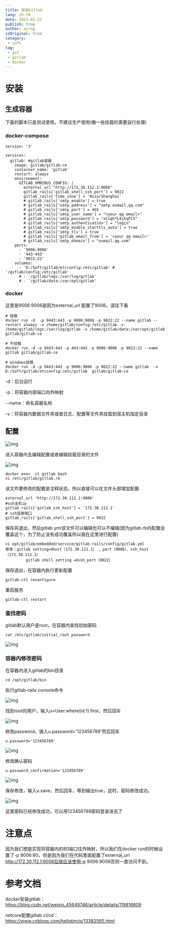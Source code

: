 ```yaml
---
title: 安装Gitlab
lang: zh-CN
date: 2021-02-22
publish: true
author: azrng
isOriginal: true
category:
 - soft
tag:
 - git
 - gitlab
 - docker
---
```

# 安装

## 生成容器

下面的脚本只是测试使用，不建议生产使用(像一些挂载的需要自行处理)

### docker-compose

```
version: '3'

services:
  gitlab: #gitlab容器
    image: gitlab/gitlab-ce
    container_name: 'gitlab'
    restart: always
    environment:
      GITLAB_OMNIBUS_CONFIG: |
        external_url "http://172.30.112.1:9006"
        gitlab_rails['gitlab_shell_ssh_port'] = 9022
        gitlab_rails['time_zone'] = 'Asia/Shanghai'
        # gitlab_rails['smtp_enable'] = true
        # gitlab_rails['smtp_address'] = "smtp.exmail.qq.com"
        # gitlab_rails['smtp_port'] = 465
        # gitlab_rails['smtp_user_name'] = "<your qq email>"
        # gitlab_rails['smtp_password'] = "xCcqh*L4jkqFCS"
        # gitlab_rails['smtp_authentication'] = "login"
        # gitlab_rails['smtp_enable_starttls_auto'] = true
        # gitlab_rails['smtp_tls'] = true
        # gitlab_rails['gitlab_email_from'] = '<your qq email>'
        # gitlab_rails['smtp_domain'] = "exmail.qq.com"
    ports:
      - '9006:9006'
      - '443:443'
      - '9022:22'
    volumes:
      - 'D:/Soft/gitlab/etcconfig:/etc/gitlab' # '/gitlab/config:/etc/gitlab'
      # - '/gitlab/logs:/var/log/gitlab'
      # - '/gitlab/data:/var/opt/gitlab'
```

### docker

这里是9006:9006是因为external_url 配置了9006，请往下看

```
# 挂载
docker run -d  -p 9443:443 -p 9006:9006 -p 9022:22 --name gitlab --restart always -v /home/gitlab/config:/etc/gitlab -v /home/gitlab/logs:/var/log/gitlab -v /home/gitlab/data:/var/opt/gitlab gitlab/gitlab-ce

# 不挂载
docker run -d -p 9443:443 -p 443:443 -p 9006:9006 -p 9022:22 --name gitlab gitlab/gitlab-ce

# windows挂载
docker run -d -p 9443:443 -p 9006:9006 -p 9022:22 --name gitlab  -v  D:/Soft/gitlab/etcconfig:/etc/gitlab  gitlab/gitlab-ce
```

-d：后台运行

-p：将容器内部端口向外映射

--name：命名容器名称

-v：将容器内数据文件夹或者日志、配置等文件夹挂载到宿主机指定目录

## 配置

![img](https://cdn.jsdelivr.net/gh/azrng/file/blog/202212111139305.png)

进入容器内去编辑配置或者编辑挂载目录的文件

![img](https://cdn.jsdelivr.net/gh/azrng/file/blog/202212111139720.png)

```
docker exec -it gitlab bash
vi /etc/gitlab/gitlab.rb
```

该文件要修改的配置是注释状态，所以直接可以在文件头部增加配置

```
external_url 'http://172.30.112.1:9006'
#ssh主机ip
gitlab_rails['gitlab_ssh_host'] = '172.30.112.1'
# ssh连接端口
gitlab_rails['gitlab_shell_ssh_port'] = 9022
```

保存并退出，然后gitlab.yml该文件可以编辑也可以不编辑(因为gitlab.rb内配置会覆盖这个，为了防止没有成功覆盖所以我在这里进行配置)

```
vi opt/gitlab/embedded/service/gitlab-rails/config/gitlab.yml
修改：gitlab setting=》host（172.30.112.1） 、port（9006）、ssh_host（172.30.112.1）
		 gitlab shell setting =》ssh_port（9022）
```

保存退出，在容器内执行更新配置

```
gitlab-ctl reconfigure
```

重启服务

```
gitlab-ctl restart
```

### 查找密码

gitlab默认用户是root，在容器内查找初始密码

```
cat /etc/gitlab/initial_root_password
```

![img](https://cdn.jsdelivr.net/gh/azrng/file/blog/202212111139151.png)

### 容器内修改密码

在容器内进入gitlab的bin目录

```
cd /opt/gitlab/bin
```

执行gitlab-rails console命令

![img](https://cdn.jsdelivr.net/gh/azrng/file/blog/202212111139064.png)

找到root的用户，输入u=User.where(id:1).first，然后回车

![img](https://cdn.jsdelivr.net/gh/azrng/file/blog/202212111139614.png)

修改password，输入u.password='123456789'然后回车

```
u.password='123456789'
```

![img](https://cdn.jsdelivr.net/gh/azrng/file/blog/202212111139583.png)

修改确认密码

```
u.password_confirmation='123456789'
```

![img](https://cdn.jsdelivr.net/gh/azrng/file/blog/202212111139258.png)

保存修改，输入u.save，然后回车，等到输出true，这时，密码修改成功。

![img](https://cdn.jsdelivr.net/gh/azrng/file/blog/202212111139851.png)

这里密码已经修改成功，可以用123456789密码登录进去了

# 注意点

因为我们想是实现将容器内的80端口往外映射，所以我们在docker run的时候设置了-p 9006:80，但是因为我们在代码里面配置了external_url http://172.30.112.1:9006后就应该使用-p 9006:9006否则一直访问不到。

# 参考文档

docker安装gitlab： https://blog.csdn.net/weixin_45649746/article/details/119816809

netcore配置gitlab ci/cd：https://www.cnblogs.com/hellotim/p/13382565.html